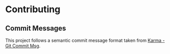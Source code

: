 # Contributing

## Commit Messages

This project follows a semantic commit message format taken from [Karma - Git Commit Msg](http://karma-runner.github.io/1.0/dev/git-commit-msg.html).
